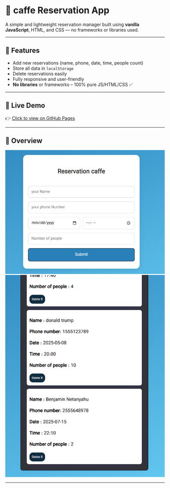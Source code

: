 # 📅 caffe Reservation App

A simple and lightweight reservation manager built using **vanilla JavaScript**, HTML, and CSS — no frameworks or libraries used.

---

## 🧠 Features

- Add new reservations (name, phone, date, time, people count)
- Store all data in `localStorage`
- Delete reservations easily
- Fully responsive and user-friendly
- **No libraries** or frameworks – 100% pure JS/HTML/CSS ✅

---

## 🔗 Live Demo

👉 [Click to view on GitHub Pages](https://aminbaniamer.github.io/reservation-caffe/)

---

## 📸 Overview

![Reservation App Screenshot](./asset/images/Capture.PNG)
![Reservation App Screenshot](./asset/images/Capture2.PNG)

---
